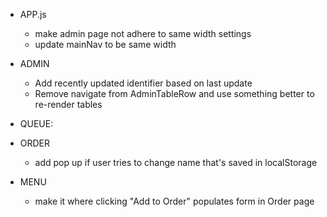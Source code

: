 <!-- BACKEND -->
<!-- - double check isPaid and updatePaid logic with frontend code DONE -->

<!-- FRONTEND -->
<!-- - go through and update routes/paths from old frontend DONE -->

- APP.js
    - make admin page not adhere to same width settings
    - update mainNav to be same width

- ADMIN
    <!-- - figure out how to load all orders and filter accordingly DONE
    - add functionality to update paid/completed/delete DONE
    - add comments into rows that have them DONE -->
    - Add recently updated identifier based on last update
    - Remove navigate from AdminTableRow and use something better to re-render tables

- QUEUE:
    <!-- - Go through queue, queueList, queueItem and update to match what is returned from database DONE -->

- ORDER
    <!-- - make it where form can't be submitted if any inputs are blank DONE
    - add option to enter in own drink DONE
    - Save username to local storage DONE -->
    - add pop up if user tries to change name that's saved in localStorage

- MENU
    - make it where clicking "Add to Order" populates form in Order page 
